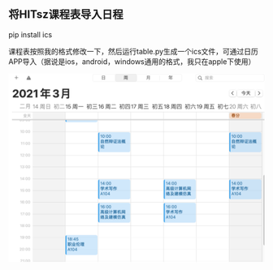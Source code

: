 ## 将HITsz课程表导入日程

pip install ics

课程表按照我的格式修改一下，然后运行table.py生成一个ics文件，可通过日历APP导入（据说是ios，android，windows通用的格式，我只在apple下使用）

![image-20210304172319228](./1.png)